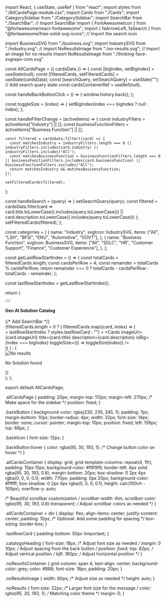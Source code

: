 import React, { useState, useRef } from "react";
import styles from "./AllCardsPage.module.css";
import Cards from "./Cards";
import CategorySidebar from "./CategorySidebar";
import SearchBar from "./SearchBar"; // Import SearchBar
import { FontAwesomeIcon } from "@fortawesome/react-fontawesome";
import { faArrowLeft, faSearch } from "@fortawesome/free-solid-svg-icons"; // Import the search icon

import BusinessSVG from "./business.svg";
import IndustrySVG from "./industry.svg";
// import NoResultsImage from "./no-results.svg"; // Import an image for no results
import NoResultsImage from "./thinking-face-svgrepo-com.svg"

const AllCardsPage = ({ cardsData }) => {
  const [bigIndex, setBigIndex] = useState(null);
  const [filteredCards, setFilteredCards] = useState(cardsData);
  const [searchQuery, setSearchQuery] = useState(""); // Add search query state
  const cardsContainerRef = useRef(null);

  const handleBackButtonClick = () => {
    window.history.back();
  };

  const toggleSize = (index) => {
    setBigIndex(index === bigIndex ? null : index);
  };

  const handleFilterChange = (activeItems) => {
    const industryFilters = activeItems["Industry"] || [];
    const businessFunctionFilters = activeItems["Business Function"] || [];

    const filtered = cardsData.filter((card) => {
      const matchesIndustry = industryFilters.length === 0 || industryFilters.includes(card.industry) || industryFilters.includes("All");
      const matchesBusinessFunction = businessFunctionFilters.length === 0 || businessFunctionFilters.includes(card.businessFunction) || businessFunctionFilters.includes("All");
      return matchesIndustry && matchesBusinessFunction;
    });

    setFilteredCards(filtered);
  };

  const handleSearch = (query) => {
    setSearchQuery(query);
    const filtered = cardsData.filter(card =>
      card.title.toLowerCase().includes(query.toLowerCase()) ||
      card.description.toLowerCase().includes(query.toLowerCase())
    );
    setFilteredCards(filtered);
  };

  const categories = [
    {
      name: "Industry",
      svgIcon: IndustrySVG,
      items: ["All", "LSH", "BFSI", "ENU", "Automotive", "GOVT"],
    },
    {
      name: "Business Function",
      svgIcon: BusinessSVG,
      items: ["All", "SDLC", "HR", "Customer Support", "Finance", "Customer Experience"],
    },
  ];

  const getLastRowStartIndex = () => {
    const totalCards = filteredCards.length;
    const cardsPerRow = 4;
    const remainder = totalCards % cardsPerRow;
    return remainder === 0 ? totalCards - cardsPerRow : totalCards - remainder;
  };

  const lastRowStartIndex = getLastRowStartIndex();

  return (
    <div className={styles.allCardsPage}>
      <CategorySidebar categories={categories} onFilterChange={handleFilterChange} />
      <button onClick={handleBackButtonClick} className={styles.backButton}>
        <FontAwesomeIcon icon={faArrowLeft} />
      </button>
      <h4 className={styles.catalogsHeading}>Gen AI Solution Catalog</h4>
      <SearchBar query={searchQuery} onQueryChange={handleSearch} /> {/* Add SearchBar */}
      <div className={styles.mainContainerCards}>
        <div className={styles.allCardsContainer} ref={cardsContainerRef}>
          {filteredCards.length > 0 ? (
            filteredCards.map((card, index) => (
              <div
                key={index}
                className={index >= lastRowStartIndex ? styles.lastRowCard : ""}
              >
                <Cards
                  imageUrl={card.imageUrl}
                  title={card.title}
                  description={card.description}
                  isBig={index === bigIndex}
                  toggleSize={() => toggleSize(index)}
                />
              </div>
            ))
          ) : (
            <div className={styles.noResultsContainer}>
              <img src={NoResultsImage} alt="No results" className={styles.noResultsImage} />
              <p className={styles.noResults}>No Solution found</p>
            </div>
          )}
        </div>
      </div>
    </div>
  );
};

export default AllCardsPage;


.allCardsPage {
  padding: 20px;
  margin-top: 112px;
  margin-left: 270px; /* Make space for the sidebar */
  position: fixed;
}

.backButton {
  background-color: rgba(230, 235, 245, 1);
  padding: 7px;
  margin-bottom: 10px;
  border-radius: 4px;
  width: 32px;
  font-size: 14px;
  border: none;
  cursor: pointer;
  margin-top: 10px;
  position: fixed;
  left: 156px;
  top: 68px;
}

.backIcon {
  font-size: 12px;
}

.backButton:hover {
  color: rgba(95, 30, 193, 1); /* Change button color on hover */
}

.allCardsContainer {
  display: grid;
  grid-template-columns: repeat(4, 1fr);
  padding: 10px 15px;
  background-color: #f9f9f9;
  border-left: 4px solid rgba(95, 30, 193, 0.8);
  margin-bottom: 20px;
  box-shadow: 0 2px 4px rgba(0, 0, 0, 0.1);
  width: 770px;
  padding: 0px 20px;
  background-color: #ffffff;
  box-shadow: 0 2px 4px rgba(0, 0, 0, 0.1);
  height: calc(100vh - 100px);
  overflow-y: auto;

  /* Beautiful scrollbar customization */
  scrollbar-width: thin;
  scrollbar-color: rgba(95, 30, 193, 0.8) transparent; /* Adjust scrollbar colors as needed */
}

.allCardsContainer > div {
  display: flex;
  align-items: center;
  justify-content: center;
  padding: 10px; /* Optional: Add some padding for spacing */
  box-sizing: border-box;
}

.lastRowCard {
  padding-bottom: 50px !important;
}

.catalogsHeading {
  font-size: 18px; /* Adjust font size as needed */
  margin: 0 10px; /* Adjust spacing from the back button */
  position: fixed;
  top: 82px; /* Adjust vertical position */
  left: 190px; /* Adjust horizontal position */
}

.noResultsContainer {
  grid-column: span 4;
  text-align: center;
  background-color: grey;
  color: #888;
  font-size: 18px;
  padding: 20px;
}

.noResultsImage {
  width: 80px; /* Adjust size as needed */
  height: auto;
}

.noResults {
  font-size: 22px; /* Larger font size for the message */
  color: rgba(95, 30, 193, 1); /* Matching color theme */
  margin: 0;
}

